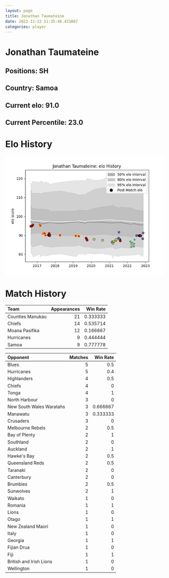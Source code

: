 ```yaml
---  
layout: page  
title: Jonathan Taumateine  
date: 2022-11-22 11:35:46.431087  
categories: player  
---
```

# Jonathan Taumateine

## Positions: SH

## Country: Samoa

## Current elo: 91.0

## Current Percentile: 23.0

# Elo History


![elo history](history_JonathanTaumateine.png)
# Match History


| Team             |   Appearances |   Win Rate |
|:-----------------|--------------:|-----------:|
| Counties Manukau |            21 |   0.333333 |
| Chiefs           |            14 |   0.535714 |
| Moana Pasifika   |            12 |   0.166667 |
| Hurricanes       |             9 |   0.444444 |
| Samoa            |             9 |   0.777778 |

| Opponent                 |   Matches |   Win Rate |
|:-------------------------|----------:|-----------:|
| Blues                    |         5 |   0.5      |
| Hurricanes               |         5 |   0.4      |
| Highlanders              |         4 |   0.5      |
| Chiefs                   |         4 |   0        |
| Tonga                    |         4 |   1        |
| North Harbour            |         3 |   0        |
| New South Wales Waratahs |         3 |   0.666667 |
| Manawatu                 |         3 |   0.333333 |
| Crusaders                |         3 |   0        |
| Melbourne Rebels         |         2 |   0.5      |
| Bay of Plenty            |         2 |   1        |
| Southland                |         2 |   0        |
| Auckland                 |         2 |   1        |
| Hawke's Bay              |         2 |   0.5      |
| Queensland Reds          |         2 |   0.5      |
| Taranaki                 |         2 |   0        |
| Canterbury               |         2 |   0        |
| Brumbies                 |         2 |   0.5      |
| Sunwolves                |         2 |   1        |
| Waikato                  |         1 |   0        |
| Romania                  |         1 |   1        |
| Lions                    |         1 |   0        |
| Otago                    |         1 |   1        |
| New Zealand Maori        |         1 |   0        |
| Italy                    |         1 |   0        |
| Georgia                  |         1 |   1        |
| Fijian Drua              |         1 |   0        |
| Fiji                     |         1 |   1        |
| British and Irish Lions  |         1 |   0        |
| Wellington               |         1 |   0        |